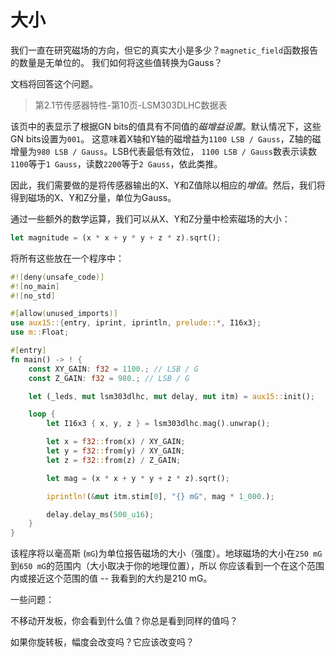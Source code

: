 # 大小

我们一直在研究磁场的方向，但它的真实大小是多少？`magnetic_field`函数报告的数量是无单位的。
我们如何将这些值转换为Gauss？

文档将回答这个问题。

> 第2.1节传感器特性-第10页-LSM303DLHC数据表

该页中的表显示了根据GN bits的值具有不同值的*磁增益设置*。默认情况下，这些GN bits设置为`001`。
这意味着X轴和Y轴的磁增益为`1100 LSB / Gauss`，Z轴的磁增量为`980 LSB / Gauss`。LSB代表最低有效位，
`1100 LSB / Gauss`数表示读数`1100`等于`1 Gauss`，读数`2200`等于`2 Gauss`，依此类推。

因此，我们需要做的是将传感器输出的X、Y和Z值除以相应的*增值*。然后，我们将得到磁场的X、Y和Z分量，单位为Gauss。

通过一些额外的数学运算，我们可以从X、Y和Z分量中检索磁场的大小：

``` rust
let magnitude = (x * x + y * y + z * z).sqrt();
```

将所有这些放在一个程序中：

``` rust
#![deny(unsafe_code)]
#![no_main]
#![no_std]

#[allow(unused_imports)]
use aux15::{entry, iprint, iprintln, prelude::*, I16x3};
use m::Float;

#[entry]
fn main() -> ! {
    const XY_GAIN: f32 = 1100.; // LSB / G
    const Z_GAIN: f32 = 980.; // LSB / G

    let (_leds, mut lsm303dlhc, mut delay, mut itm) = aux15::init();

    loop {
        let I16x3 { x, y, z } = lsm303dlhc.mag().unwrap();

        let x = f32::from(x) / XY_GAIN;
        let y = f32::from(y) / XY_GAIN;
        let z = f32::from(z) / Z_GAIN;

        let mag = (x * x + y * y + z * z).sqrt();

        iprintln!(&mut itm.stim[0], "{} mG", mag * 1_000.);

        delay.delay_ms(500_u16);
    }
}
```

该程序将以毫高斯 (`mG`)为单位报告磁场的大小（强度）。地球磁场的大小在`250 mG`到`650 mG`的范围内（大小取决于你的地理位置），所以
你应该看到一个在这个范围内或接近这个范围的值 -- 我看到的大约是210 mG。

一些问题：

不移动开发板，你会看到什么值？你总是看到同样的值吗？

如果你旋转板，幅度会改变吗？它应该改变吗？

